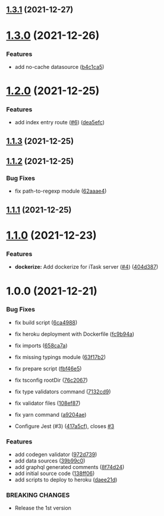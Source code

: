## [1.3.1](https://github.com/phatnguyenuit/itask-server/compare/1.3.0...1.3.1) (2021-12-27)

# [1.3.0](https://github.com/phatnguyenuit/itask-server/compare/1.2.0...1.3.0) (2021-12-26)


### Features

* add no-cache datasource ([b4c1ca5](https://github.com/phatnguyenuit/itask-server/commit/b4c1ca5bf22dafeaa532a49e7beed602e764ba68))

# [1.2.0](https://github.com/phatnguyenuit/itask-server/compare/1.1.3...1.2.0) (2021-12-25)


### Features

* add index entry route ([#6](https://github.com/phatnguyenuit/itask-server/issues/6)) ([dea5efc](https://github.com/phatnguyenuit/itask-server/commit/dea5efc5a906eb13d9915c6ecb177a9cb8e1dafe))

## [1.1.3](https://github.com/phatnguyenuit/itask-server/compare/1.1.2...1.1.3) (2021-12-25)

## [1.1.2](https://github.com/phatnguyenuit/itask-server/compare/1.1.1...1.1.2) (2021-12-25)


### Bug Fixes

* fix path-to-regexp module ([62aaae4](https://github.com/phatnguyenuit/itask-server/commit/62aaae46bdeeb79eddd1cc843f0e2665368a8daa))

## [1.1.1](https://github.com/phatnguyenuit/itask-server/compare/1.1.0...1.1.1) (2021-12-25)

# [1.1.0](https://github.com/phatnguyenuit/itask-server/compare/1.0.0...1.1.0) (2021-12-23)


### Features

* **dockerize:** Add dockerize for iTask server ([#4](https://github.com/phatnguyenuit/itask-server/issues/4)) ([404d387](https://github.com/phatnguyenuit/itask-server/commit/404d387a28aa1ca1542d6550ba3f9abb92ddaf83))

# 1.0.0 (2021-12-21)


### Bug Fixes

* fix build script ([6ca4988](https://github.com/phatnguyenuit/itask-server/commit/6ca49888c14ec973b5fc007a1f89296ec4f24207))
* fix heroku deployment with Dockerfile ([fc9b94a](https://github.com/phatnguyenuit/itask-server/commit/fc9b94abba176b5f940e254556bd955e582d1c40))
* fix imports ([658ca7a](https://github.com/phatnguyenuit/itask-server/commit/658ca7aac98dba52c577259ceb015bd8609e9ea9))
* fix missing typings module ([63f17b2](https://github.com/phatnguyenuit/itask-server/commit/63f17b26c19875f43729571da3b2962e2eb5481d))
* fix prepare script ([fbf46e5](https://github.com/phatnguyenuit/itask-server/commit/fbf46e5ab754e41834f778a4394a3dfccf37bfb0))
* fix tsconfig rootDir ([76c2067](https://github.com/phatnguyenuit/itask-server/commit/76c206774f837a90f16f3109af30b106a04789a0))
* fix type validators command ([7132cd9](https://github.com/phatnguyenuit/itask-server/commit/7132cd9165fe2759adff7969f39514dac6c849f5))
* fix validator files ([108ef87](https://github.com/phatnguyenuit/itask-server/commit/108ef87f4536ec50b480328e3103ce61f7fb3425))
* fix yarn command ([a9204ae](https://github.com/phatnguyenuit/itask-server/commit/a9204ae0f02e34cddf100a5163d81cc2321cfaa0))


* Configure Jest (#3) ([417a5cf](https://github.com/phatnguyenuit/itask-server/commit/417a5cfec63481824068f591a67bccc2e0ff2082)), closes [#3](https://github.com/phatnguyenuit/itask-server/issues/3)


### Features

* add codegen validator ([972d739](https://github.com/phatnguyenuit/itask-server/commit/972d73930e7ed74167e30ae8f312e88dff899193))
* add data sources ([39b99c0](https://github.com/phatnguyenuit/itask-server/commit/39b99c061a988a498cb1b8faaa455bc518131972))
* add graphql generated comments ([8f74d24](https://github.com/phatnguyenuit/itask-server/commit/8f74d24501887a7ff7884d23947a4e0367939f33))
* add initial source code ([138ff06](https://github.com/phatnguyenuit/itask-server/commit/138ff06b8c0e39e2d4fba8d574d18b085631476c))
* add scripts to deploy to heroku ([daee21d](https://github.com/phatnguyenuit/itask-server/commit/daee21da3b4d74e2179ba0127e11b79df151bc63))


### BREAKING CHANGES

* Release the 1st version

